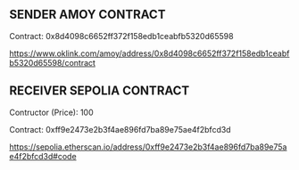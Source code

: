 ## SENDER AMOY CONTRACT

Contract: 0x8d4098c6652ff372f158edb1ceabfb5320d65598

https://www.oklink.com/amoy/address/0x8d4098c6652ff372f158edb1ceabfb5320d65598/contract




## RECEIVER SEPOLIA CONTRACT

Contructor (Price): 100

Contract: 0xff9e2473e2b3f4ae896fd7ba89e75ae4f2bfcd3d

https://sepolia.etherscan.io/address/0xff9e2473e2b3f4ae896fd7ba89e75ae4f2bfcd3d#code
